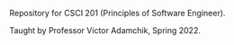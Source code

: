 Repository for CSCI 201 (Principles of Software Engineer).

Taught by Professor Victor Adamchik, Spring 2022.
